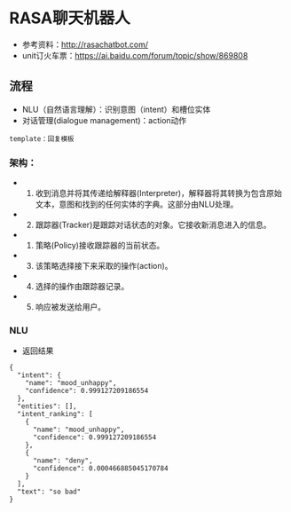 # RASA聊天机器人

- 参考资料：<http://rasachatbot.com/>
- unit订火车票：<https://ai.baidu.com/forum/topic/show/869808>

## 流程

- NLU（自然语言理解）：识别意图（intent）和槽位实体
- 对话管理(dialogue management)：action动作

~~~
template：回复模板
~~~

### 架构：

- 1. 收到消息并将其传递给解释器(Interpreter)，解释器将其转换为包含原始文本，意图和找到的任何实体的字典。这部分由NLU处理。 
- 2. 跟踪器(Tracker)是跟踪对话状态的对象。它接收新消息进入的信息。
 - 1. 策略(Policy)接收跟踪器的当前状态。 
 - 3. 该策略选择接下来采取的操作(action)。 
 - 4. 选择的操作由跟踪器记录。
 - 5. 响应被发送给用户。

### NLU

- 返回结果

~~~
{
  "intent": {
    "name": "mood_unhappy",
    "confidence": 0.999127209186554
  },
  "entities": [],
  "intent_ranking": [
    {
      "name": "mood_unhappy",
      "confidence": 0.999127209186554
    },
    {
      "name": "deny",
      "confidence": 0.000466885045170784
    }
  ],
  "text": "so bad"
}

~~~